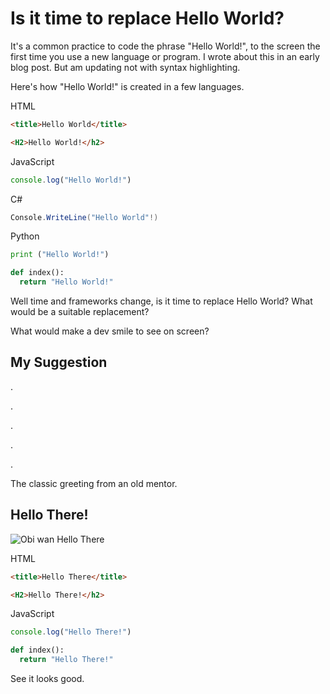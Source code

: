 # Is it time to replace Hello World?

It's a common practice to code the phrase "Hello World!", to the screen the first time you use a new language or program. I wrote about this in an early blog post. But am updating not with syntax highlighting.

Here's how "Hello World!" is created in a few languages. 

HTML
```html
<title>Hello World</title>
```
```HTML
<H2>Hello World!</h2>
```
JavaScript
```javascript
console.log("Hello World!")
```


C#
```C#
Console.WriteLine("Hello World"!)
```
Python


```python
print ("Hello World!")

def index():
  return "Hello World!"
```

Well time and frameworks change, is it time to replace Hello World? What would be a suitable replacement? 

What would make a dev smile to see on screen?

## My Suggestion 
.

.

.

.

.

The classic greeting from an old mentor.

## Hello There!

![Obi wan Hello There](https://media.giphy.com/media/xTiIzJSKB4l7xTouE8/giphy.gif)

HTML
```html
<title>Hello There</title>
```
```HTML
<H2>Hello There!</h2>
```
JavaScript
```javascript
console.log("Hello There!")
```

```python
def index():
  return "Hello There!"
```

See it looks good.
